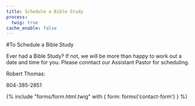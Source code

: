 ```yaml
---
title: Schedule a Bible Study
process:
  twig: true
cache_enable: false
---
```


#To Schedule a Bible Study

Ever had a Bible Study? If not, we will be more than happy to work out a date and time for you. Please conntact our Assistant Pastor for scheduling.

Robert Thomas:

804-385-2851

{% include "forms/form.html.twig" with { form: forms('contact-form') } %}
